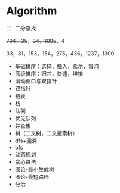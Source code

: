 # Algorithm

- [ ] 二分查找

~~704，35~~，~~34，1095~~，4

33，81，153，154，275，436，1237，1300

- 基础排序：选择，插入，希尔，冒泡
- 高级排序：归并，快速，堆排
- 滑动窗口与双指针
- 双指针
- 链表
- 栈
- 队列
- 优先队列
- 并查集
- 树（二叉树，二叉搜索树）
- dfs+回溯
- bfs
- 动态规划
- 贪心算法
- 图论-最小生成树
- 图论-最短路径
- 分治